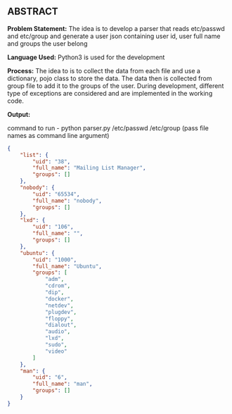 
ABSTRACT
--------

__Problem Statement:__ 
The idea is to develop a parser that reads etc/passwd and etc/group and generate a user json containing user id, user full name and groups the user belong

__Language Used:__
Python3 is used for the development 

__Process:__
The idea to is to collect the data from each file and use a dictionary, pojo class to store the data. The data then is collected from group file to add it to the groups of the user. 
During development, different type of exceptions are considered and are implemented in the working code.

__Output:__

command to run - python parser.py /etc/passwd /etc/group (pass file names as command line argument)

```json
{
	"list": {
		"uid": "38",
		"full_name": "Mailing List Manager",
		"groups": []
	},
	"nobody": {
		"uid": "65534",
		"full_name": "nobody",
		"groups": []
	},
	"lxd": {
		"uid": "106",
		"full_name": "",
		"groups": []
	},
	"ubuntu": {
		"uid": "1000",
		"full_name": "Ubuntu",
		"groups": [
			"adm",
			"cdrom",
			"dip",
			"docker",
			"netdev",
			"plugdev",
			"floppy",
			"dialout",
			"audio",
			"lxd",
			"sudo",
			"video"
		]
	},
	"man": {
		"uid": "6",
		"full_name": "man",
		"groups": []
	}
}
```

